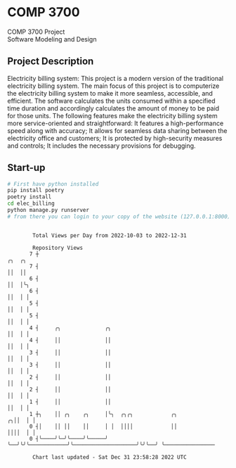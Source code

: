 # COMP 3700
COMP 3700 Project  
Software Modeling and Design
## Project Description
Electricity billing system: This project is a modern version of the traditional electricity billing system. The main focus of this project is to computerize the electricity billing system to make it more seamless, accessible, and efficient. The software calculates the units consumed within a specified time duration and accordingly calculates the amount of money to be paid for those units. The following features make the electricity billing system more service-oriented and straightforward: It features a high-performance speed along with accuracy; It allows for seamless data sharing between the electricity office and customers; It is protected by high-security measures and controls; It includes the necessary provisions for debugging.

## Start-up
```bash
# First have python installed
pip install poetry
poetry install
cd elec_billing
python manage.py runserver
# from there you can login to your copy of the website (127.0.0.1:8000), default creds are admin/admin
```

```

        Total Views per Day from 2022-10-03 to 2022-12-31

        Repository Views
       7 ┼                                                                  ╭╮  ╭╮
       7 ┤                                                                  ││  ││
       6 ┤                                                                  ││  │╰╮
       6 ┤                                                                  ││  │ │
       5 ┤                                                                  ││  │ │
       5 ┤                                                                  ││  │ │
       4 ┤     ╭╮              ╭╮                                           ││  │ │
       4 ┤     ││              ││                                           ││  │ │
       3 ┤     ││              ││                                           ││  │ │
       3 ┤     ││              ││                                           ││  │ │
       2 ┤     ││              ││                                           ││  │ │
       2 ┤     ││              ││                                           ││  │ │
       1 ┤     ││              ││                                           ││  │ │
       1 ┼╮    ││ ╭╮    ╭╮     │╰╮  ╭╮╭╮            ╭╮                    ╭╮││  │ │
       0 ┤│    ││ ││    ││     │ │  ││││            ││                    ││││  │ │
       0 ┤╰────╯╰─╯╰────╯╰─────╯ ╰──╯╰╯╰────────────╯╰────────────────────╯╰╯╰──╯ ╰────────────────

        Chart last updated - Sat Dec 31 23:58:28 2022 UTC
        
```
